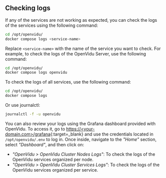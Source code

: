 ## Checking logs

If any of the services are not working as expected, you can check the logs of the services using the following command:

```bash
cd /opt/openvidu/
docker compose logs <service-name>
```

Replace `<service-name>` with the name of the service you want to check. For example, to check the logs of the OpenVidu Server, use the following command:

```bash
cd /opt/openvidu/
docker compose logs openvidu
```

To check the logs of all services, use the following command:

```bash
cd /opt/openvidu/
docker compose logs
```

Or use journalctl:

```bash
journalctl -f -u openvidu
```

You can also review your logs using the Grafana dashboard provided with OpenVidu. To access it, go to [https://<your-domain.com\>/grafana](){:target=\_blank} and use the credentials located in `/opt/openvidu/.env` to log in. Once inside, navigate to the _"Home"_ section, select _"Dashboard"_, and then click on:

- _"OpenVidu > OpenVidu Cluster Nodes Logs"_: To check the logs of the OpenVidu services organized per node.
- _"OpenVidu > OpenVidu Cluster Services Logs"_: To check the logs of the OpenVidu services organized per service.
